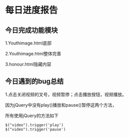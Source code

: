 # 每日进度报告



 ##  今日完成功能模块

1.Youthimage.html底部

2.Youthimage.html整体完善

3.honour.html隐藏内容



## 今日遇到的bug总结

1.点击关闭视频的叉号，视频暂停；点击播放按钮，视频播放。

因为jQuery中没有play()播放和pause()暂停这两个方法，

所有使用jQuery的方法如下

```jS
$("video").trigger('play')
$("video").trigger('pause')
```



